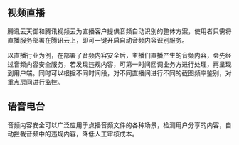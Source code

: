 ## 视频直播

腾讯云天御和腾讯视频云为直播客户提供音频自动识别的整体方案，使用者只需将直播服务部署在腾讯云上，即可一键开启自动音频内容识别服务。

以直播行业为例，在部署了音频内容安全后，主播们直播产生的音频内容，会先经过音频内容安全服务，若发现违规内容，可第一时间回调业务方进行处理，再呈现到用户端。同时可以根据不同时间段，对不同直播间进行不同的截图频率鉴别，对重点房间进行监控。

## 语音电台
音频内容安全可以广泛应用于点播音频文件的各种场景，检测用户分享的内容，自动拦截音频中的违规内容，降低人工审核成本。
